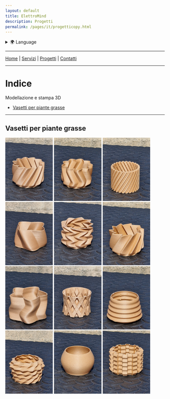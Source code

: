 ```yaml
---
layout: default
title: ElettroMind
description: Progetti
permalink: /pages/it/progetticopy.html
---
```


<details>
  <summary>🌍 Language</summary>
  <ul>
    <li><a href="/pages/it/progetti.html">🇮🇹 Italiano</a></li>
    <li><a href="/pages/en/projects.html">🇬🇧 English</a></li>
  </ul>
</details>

***

[Home](/index.html) | [Servizi](/pages/it/servizi.html) | [Progetti](/pages/it/progetti.html) | [Contatti](/pages/it/contatti.html)

***

# Indice
Modellazione e stampa 3D
- [Vasetti per piante grasse](#Vasetti-per-piante-grasse)

***

## Vasetti per piante grasse  
<img src="/assets/img/progetti/vasetti/Vaso tip 1_b.jpg" alt="Vaso tipo 1" width="150">
<img src="/assets/img/progetti/vasetti/Vaso tip 2_b.jpg" alt="Vaso tipo 2" width="150">
<img src="/assets/img/progetti/vasetti/Vaso tip 3_b.jpg" alt="Vaso tipo 3" width="150">
<img src="/assets/img/progetti/vasetti/Vaso tip 4_b.jpg" alt="Vaso tipo 4" width="150">
<img src="/assets/img/progetti/vasetti/Vaso tip 5_b.jpg" alt="Vaso tipo 5" width="150">
<img src="/assets/img/progetti/vasetti/Vaso tip 6_b.jpg" alt="Vaso tipo 6" width="150">
<img src="/assets/img/progetti/vasetti/Vaso tip 7_b.jpg" alt="Vaso tipo 7" width="150">
<img src="/assets/img/progetti/vasetti/Vaso tip 8_b.jpg" alt="Vaso tipo 8" width="150">
<img src="/assets/img/progetti/vasetti/Vaso tip 9_b.jpg" alt="Vaso tipo 9" width="150">
<img src="/assets/img/progetti/vasetti/Vaso tip 10_b.jpg" alt="Vaso tipo 10" width="150">
<img src="/assets/img/progetti/vasetti/Vaso tip 11_b.jpg" alt="Vaso tipo 11" width="150">
<img src="/assets/img/progetti/vasetti/Vaso tip 12_b.jpg" alt="Vaso tipo 12" width="150">
